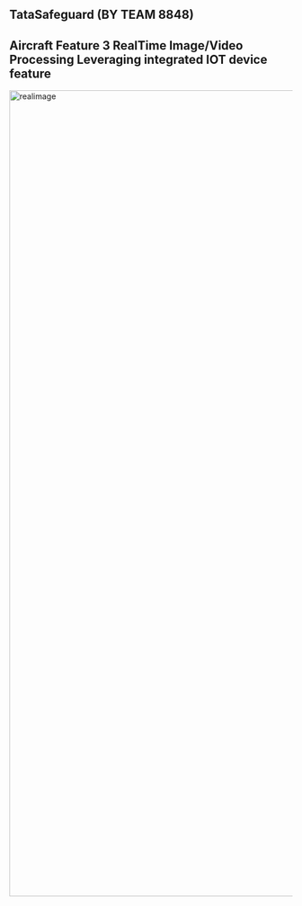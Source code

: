 ## TataSafeguard (BY TEAM 8848)

## Aircraft Feature 3 RealTime Image/Video Processing Leveraging integrated IOT device feature
<img width="1432" alt="realimage" src="https://github.com/user-attachments/assets/e2840816-2005-4c8b-9fc8-45d5200d7c69">


